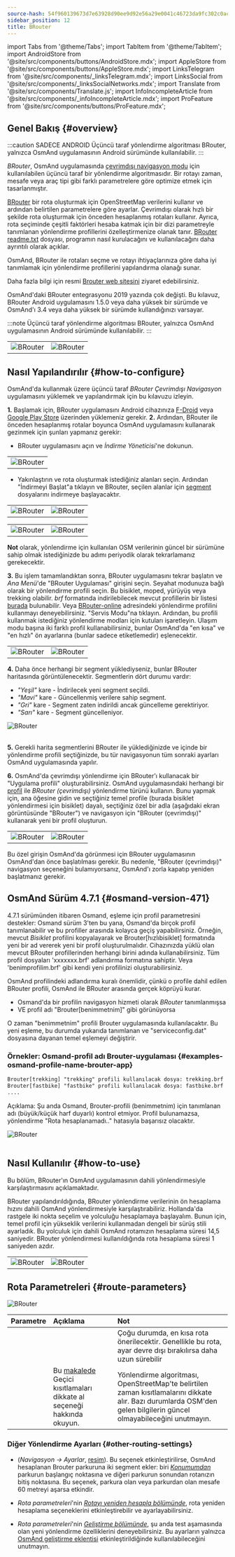 ```yaml
---
source-hash: 54f960139673d7e63928d90ee9d92e56a29e0041c46723da9fc302c0ac415a0a
sidebar_position: 12
title: BRouter
---
```

import Tabs from '@theme/Tabs';
import TabItem from '@theme/TabItem';
import AndroidStore from '@site/src/components/buttons/AndroidStore.mdx';
import AppleStore from '@site/src/components/buttons/AppleStore.mdx';
import LinksTelegram from '@site/src/components/_linksTelegram.mdx';
import LinksSocial from '@site/src/components/_linksSocialNetworks.mdx';
import Translate from '@site/src/components/Translate.js';
import InfoIncompleteArticle from '@site/src/components/_infoIncompleteArticle.mdx';
import ProFeature from '@site/src/components/buttons/ProFeature.mdx';

## Genel Bakış {#overview}

:::caution SADECE ANDROID
Üçüncü taraf yönlendirme algoritması BRouter, yalnızca OsmAnd uygulamasının Android sürümünde kullanılabilir.
:::

*BRouter*, OsmAnd uygulamasında [çevrimdışı navigasyon modu](../guidance/navigation-settings.md#navigation-type) için kullanılabilen üçüncü taraf bir yönlendirme algoritmasıdır. Bir rotayı zaman, mesafe veya araç tipi gibi farklı parametrelere göre optimize etmek için tasarlanmıştır.

[BRouter](http://brouter.de/) bir rota oluşturmak için OpenStreetMap verilerini kullanır ve ardından belirtilen parametrelere göre ayarlar. Çevrimdışı olarak hızlı bir şekilde rota oluşturmak için önceden hesaplanmış rotaları kullanır. Ayrıca, rota seçiminde çeşitli faktörleri hesaba katmak için bir dizi parametreyle tanımlanan yönlendirme profillerini özelleştirmenize olanak tanır. [BRouter readme.txt](http://brouter.de/brouter/readme.txt) dosyası, programın nasıl kurulacağını ve kullanılacağını daha ayrıntılı olarak açıklar.

OsmAnd, BRouter ile rotaları seçme ve rotayı ihtiyaçlarınıza göre daha iyi tanımlamak için yönlendirme profillerini yapılandırma olanağı sunar.

Daha fazla bilgi için resmi [Brouter web sitesini](http://www.brouter.de/brouter/algorithm.html) ziyaret edebilirsiniz.

OsmAnd'daki BRouter entegrasyonu 2019 yazında çok değişti. Bu kılavuz, BRouter Android uygulamasını 1.5.0 veya daha yüksek bir sürümde ve OsmAnd'ı 3.4 veya daha yüksek bir sürümde kullandığınızı varsayar.

:::note
Üçüncü taraf yönlendirme algoritması BRouter, yalnızca OsmAnd uygulamasının Android sürümünde kullanılabilir.
:::

<table class="blogimage">
    <tr>
        <td><img src={require('@site/static/img/navigation/third/BRouter_overview.png').default} alt="BRouter"/></td>
        <td><img src={require('@site/static/img/navigation/third/BRouter_overview2.png').default} alt="BRouter"/></td>
    </tr>
</table>

## Nasıl Yapılandırılır {#how-to-configure}

OsmAnd'da kullanmak üzere üçüncü taraf *BRouter Çevrimdışı Navigasyon* uygulamasını yüklemek ve yapılandırmak için bu kılavuzu izleyin.

**1.** Başlamak için, BRouter uygulamasını Android cihazınıza [F-Droid](https://f-droid.org/packages/btools.routingapp) veya [Google Play Store](https://play.google.com/store/apps/details?id=btools.routingapp) üzerinden yüklemeniz gerekir.
**2.** Ardından, BRouter ile önceden hesaplanmış rotalar boyunca OsmAnd uygulamasını kullanarak gezinmek için şunları yapmanız gerekir:

- BRouter uygulamasını açın ve *İndirme Yöneticisi*'ne dokunun.

<table class="blogimage">
    <tr>
        <td><img src={require('@site/static/img/navigation/third/prof19.png').default} alt="BRouter"/></td>
    </tr>
</table>

- Yakınlaştırın ve rota oluşturmak istediğiniz alanları seçin. Ardından "İndirmeyi Başlat"a tıklayın ve BRouter, seçilen alanlar için [segment](http://brouter.de/brouter/segments4/) dosyalarını indirmeye başlayacaktır.

<table class="blogimage">
    <tr>
        <td><img src={require('@site/static/img/navigation/third/brouter-start-1.png').default} alt="BRouter"/></td>
        <td><img src={require('@site/static/img/navigation/third/brouter-start.png').default} alt="BRouter"/></td>
    </tr>
</table>

<table class="blogimage">
    <tr>
        <td><img src={require('@site/static/img/navigation/third/brouter-downl.png').default} alt="BRouter"/></td>
        <td><img src={require('@site/static/img/navigation/third/brouter-update.png').default} alt="BRouter"/></td>
    </tr>
</table>

**Not** olarak, yönlendirme için kullanılan OSM verilerinin güncel bir sürümüne sahip olmak istediğinizde bu adımı periyodik olarak tekrarlamanız gerekecektir.

**3.** Bu işlem tamamlandıktan sonra, BRouter uygulamasını tekrar başlatın ve *Ana Menü*'de "BRouter Uygulaması" girişini seçin. Seyahat modunuza bağlı olarak bir yönlendirme profili seçin. Bu bisiklet, moped, yürüyüş veya trekking olabilir. *brf* formatında indirilebilecek mevcut profillerin bir listesi [burada](http://brouter.de/brouter/profiles2/) bulunabilir. Veya [BRouter-online](http://brouter.de/brouter-web/) adresindeki yönlendirme profilini kullanmayı deneyebilirsiniz.
"Servis Modu"na tıklayın. Ardından, bu profili kullanmak istediğiniz yönlendirme modları için kutuları işaretleyin. Ulaşım modu başına iki farklı profil kullanabilirsiniz, bunlar OsmAnd'da "en kısa" ve "en hızlı" ön ayarlarına (bunlar sadece etiketlemedir) eşlenecektir.

<table class="blogimage">
    <tr>
        <td><img src={require('@site/static/img/navigation/third/prof18.png').default} alt="BRouter"/></td>
        <td><img src={require('@site/static/img/navigation/third/prof18a.png').default} alt="BRouter"/></td>
    </tr>
</table>

**4.** Daha önce herhangi bir segment yüklediyseniz, bunlar BRouter haritasında görüntülenecektir. Segmentlerin dört durumu vardır:

- *"Yeşil"* kare - İndirilecek yeni segment seçildi.
- *"Mavi"* kare - Güncellenmiş verilere sahip segment.
- *"Gri"* kare - Segment zaten indirildi ancak güncelleme gerektiriyor.
- *"Sarı"* kare - Segment güncelleniyor.

<table class="blogimage">
    <tr>
    <img src={require('@site/static/img/navigation/third/brouter-downl2.png').default} alt="BRouter"/>
    </tr>
</table>

**5.** Gerekli harita segmentlerini BRouter ile yüklediğinizde ve içinde bir yönlendirme profili seçtiğinizde, bu tür navigasyonun tüm sonraki ayarları OsmAnd uygulamasında yapılır.

**6.** OsmAnd'da çevrimdışı yönlendirme için BRouter'ı kullanacak bir "Uygulama profili" oluşturabilirsiniz.
OsmAnd uygulamasındaki herhangi bir [profil](../../personal/profiles.md) ile *BRouter (çevrimdışı)* yönlendirme türünü kullanın. Bunu yapmak için, ana *<Translate android="true" ids="shared_string_menu,configure_profile,navigation_profile,nav_type_hint,shared_string_offline,shared_string_external,routing_profile_broutrer"/>* öğesine gidin ve seçtiğiniz temel profile (burada bisiklet yönlendirmesi için bisiklet) dayalı, seçtiğiniz özel bir adla (aşağıdaki ekran görüntüsünde "BRouter") ve navigasyon için "BRouter (çevrimdışı)" kullanarak yeni bir profil oluşturun.

<table class="blogimage">
    <tr>
        <td><img src={require('@site/static/img/navigation/third/brouter-2.png').default} alt="BRouter"/></td>
        <td><img src={require('@site/static/img/navigation/third/brouter-3.png').default} alt="BRouter"/></td>
    </tr>
</table>

Bu özel girişin OsmAnd'da görünmesi için BRouter uygulamasının OsmAnd'dan önce başlatılması gerekir. Bu nedenle, "BRouter (çevrimdışı)" navigasyon seçeneğini bulamıyorsanız, OsmAnd'ı zorla kapatıp yeniden başlatmanız gerekir.

## OsmAnd Sürüm 4.7.1 {#osmand-version-471}

4.7.1 sürümünden itibaren Osmand, eşleme için profil parametresini destekler: Osmand sürüm 3'ten bu yana, Osmand'da birçok profil tanımlanabilir ve bu profiller arasında kolayca geçiş yapabilirsiniz. Örneğin, mevcut *Bisiklet* profilini kopyalayarak ve Brouter[hızlıbisiklet] formatında yeni bir ad vererek yeni bir profil oluşturulmalıdır. Cihazınızda yüklü olan mevcut BRouter profillerinden herhangi birini adında kullanabilirsiniz. Tüm profil dosyaları 'xxxxxxx.brf' adlandırma formatına sahiptir. Veya 'benimprofilim.brf' gibi kendi yeni profilinizi oluşturabilirsiniz.

OsmAnd profilindeki adlandırma kuralı önemlidir, çünkü o profile dahil edilen BRouter profili, OsmAnd ile BRouter arasında gerçek köprüyü kurar.

- Osmand'da bir profilin navigasyon hizmeti olarak *BRouter* tanımlanmışsa
- VE profil adı "Brouter[benimmetnim]" gibi görünüyorsa

O zaman "benimmetnim" profili Brouter uygulamasında kullanılacaktır. Bu yeni eşleme, bu durumda yukarıda tanımlanan ve "serviceconfig.dat" dosyasına dayanan temel eşlemeyi değiştirir.

### Örnekler: Osmand-profil adı Brouter-uygulaması {#examples-osmand-profile-name-brouter-app}

```xml
Brouter[trekking] "trekking" profili kullanılacak dosya: trekking.brf
Brouter[fastbike] "fastbike" profili kullanılacak dosya: fastbike.brf
....
```

Açıklama:
Şu anda Osmand, Brouter-profili (benimmetnim) için tanımlanan adı (büyük/küçük harf duyarlı) kontrol etmiyor.
Profil bulunamazsa, yönlendirme "Rota hesaplanamadı.." hatasıyla başarısız olacaktır.

<table class="blogimage">
    <tr>
    <img src={require('@site/static/img/navigation/third/brouter_profile.png').default} alt="BRouter"/>
    </tr>
</table>

## Nasıl Kullanılır {#how-to-use}

Bu bölüm, BRouter'ın OsmAnd uygulamasının dahili yönlendirmesiyle karşılaştırmasını açıklamaktadır.

BRouter yapılandırıldığında, BRouter yönlendirme verilerinin ön hesaplama hızını dahili OsmAnd yönlendirmesiyle karşılaştırabiliriz. Hollanda'da rastgele iki nokta seçelim ve yolculuğu hesaplamaya başlayalım. Bunun için, temel profil için yükseklik verilerini kullanmadan dengeli bir sürüş stili ayarladık. Bu yolculuk için dahili OsmAnd rotamızın hesaplama süresi 14,5 saniyedir. BRouter yönlendirmesi kullanıldığında rota hesaplama süresi 1 saniyeden azdır.

<table class="blogimage">
    <tr>
        <td><img src={require('@site/static/img/navigation/third/prof21.jpg').default} alt="BRouter"/></td>
        <td><img src={require('@site/static/img/navigation/third/prof21a.jpg').default} alt="BRouter"/></td>
    </tr>
</table>

## Rota Parametreleri {#route-parameters}

*<Translate android="true" ids="shared_string_menu,shared_string_navigation,shared_string_settings,routing_settings_2,route_parameters"/>*

![BRouter](@site/static/img/navigation/routing/BRouter_route_param.png)

| Parametre | Açıklama | Not |
|:------------|:---------------|:---------------|
| *<Translate android="true" ids="fast_route_mode"/>* | <Translate android="true" ids="routing_attr_short_way_description"/> <Translate android="true" ids="fast_route_mode_descr"/> | Çoğu durumda, en kısa rota önerilecektir. Genellikle bu rota, ayar devre dışı bırakılırsa daha uzun sürebilir |
| *<Translate android="true" ids="temporary_conditional_routing"/>* | Bu [makalede](../routing/osmand-routing.md#consider-temporary-limitations) Geçici kısıtlamaları dikkate al seçeneği hakkında okuyun. | Yönlendirme algoritması, OpenStreetMap'te belirtilen zaman kısıtlamalarını dikkate alır. Bazı durumlarda OSM'den gelen bilgilerin güncel olmayabileceğini unutmayın. |

### Diğer Yönlendirme Ayarları {#other-routing-settings}

- ***<Translate android="true" ids="calculate_osmand_route_without_internet"/>*** (*Navigasyon → Ayarlar*, [resim](../routing/online-routing.md#online-routing-setting)). Bu seçenek etkinleştirilirse, OsmAnd hesaplanan Brouter parkuruna iki segment ekler: biri *[Konumumdan](../../map/interact-with-map.md#my-location-and-zoom)* parkurun başlangıç noktasına ve diğeri parkurun sonundan rotanızın bitiş noktasına. Bu seçenek, parkura olan veya parkurdan olan mesafe 60 metreyi aşarsa etkindir.

- *Rota parametreleri*'nin [*Rotayı yeniden hesapla bölümünde*](../../navigation/guidance/navigation-settings.md#recalculate-route), rota yeniden hesaplama seçeneklerini etkinleştirebilir ve ayarlayabilirsiniz.

- *Rota parametreleri*'nin [*Geliştirme bölümünde*](../guidance/navigation-settings.md#development-settings), şu anda test aşamasında olan yeni yönlendirme özelliklerini deneyebilirsiniz. Bu ayarların yalnızca [OsmAnd geliştirme eklentisi](../../plugins/development.md) etkinleştirildiğinde kullanılabileceğini unutmayın.